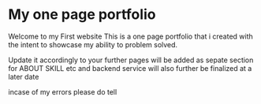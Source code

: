 # My one page portfolio
Welcome to my First website 
This is a one page portfolio that i created with the intent to showcase my ability to problem solved.

Update it accordingly to your further pages will be added as sepate section for ABOUT SKILL etc
and backend service will also further be finalized at a later date

incase of my errors please do tell
